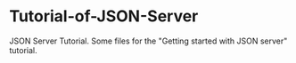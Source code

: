 # Tutorial-of-JSON-Server
JSON Server Tutorial. Some files for the "Getting started with JSON server" tutorial.
